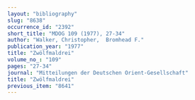 ```yaml
---
layout: "bibliography"
slug: "8638"
occurrence_id: "2392"
short_title: "MDOG 109 (1977), 27-34"
author: "Walker, Christopher,  Bromhead F."
publication_year: "1977"
title: "Zwölfmaldrei"
volume_no_: "109"
pages: "27-34"
journal: "Mitteilungen der Deutschen Orient-Gesellschaft"
title: "Zwölfmaldrei"
previous_item: "8641"
---
```

